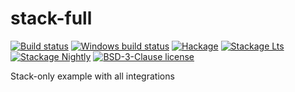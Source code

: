 # stack-full

[![Build status](https://img.shields.io/travis/kowainik/stack-full.svg?logo=travis)](https://travis-ci.com/kowainik/stack-full)
[![Windows build status](https://ci.appveyor.com/api/projects/status/github/kowainik/stack-full?branch=master&svg=true)](https://ci.appveyor.com/project/kowainik/stack-full)
[![Hackage](https://img.shields.io/hackage/v/stack-full.svg?logo=haskell)](https://hackage.haskell.org/package/stack-full)
[![Stackage Lts](http://stackage.org/package/stack-full/badge/lts)](http://stackage.org/lts/package/stack-full)
[![Stackage Nightly](http://stackage.org/package/stack-full/badge/nightly)](http://stackage.org/nightly/package/stack-full)
[![BSD-3-Clause license](https://img.shields.io/badge/license-BSD--3--Clause-blue.svg)](LICENSE)

Stack-only example with all integrations
